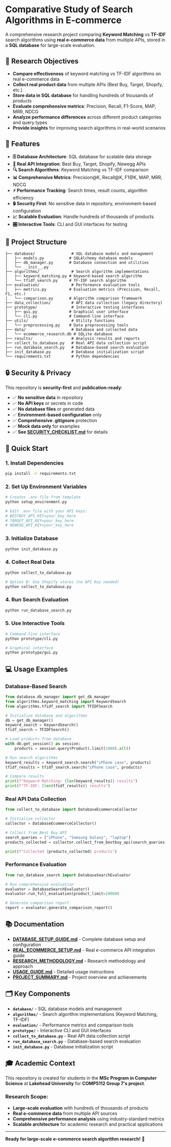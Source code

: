 # Comparative Study of Search Algorithms in E-commerce

A comprehensive research project comparing **Keyword Matching** vs **TF-IDF** search algorithms using **real e-commerce data** from multiple APIs, stored in a **SQL database** for large-scale evaluation.

## 🎯 Research Objectives

- **Compare effectiveness** of keyword matching vs TF-IDF algorithms on real e-commerce data
- **Collect real product data** from multiple APIs (Best Buy, Target, Shopify, etc.)
- **Store data in SQL database** for handling hundreds of thousands of products
- **Evaluate comprehensive metrics**: Precision, Recall, F1-Score, MAP, MRR, NDCG
- **Analyze performance differences** across different product categories and query types
- **Provide insights** for improving search algorithms in real-world scenarios

## 🚀 Features

- **🗄️ Database Architecture**: SQL database for scalable data storage
- **🛒 Real API Integration**: Best Buy, Target, Shopify, Newegg APIs
- **🔍 Search Algorithms**: Keyword Matching vs TF-IDF comparison
- **📊 Comprehensive Metrics**: Precision@K, Recall@K, F1@K, MAP, MRR, NDCG
- **⚡ Performance Tracking**: Search times, result counts, algorithm efficiency
- **🔒 Security First**: No sensitive data in repository, environment-based configuration
- **📈 Scalable Evaluation**: Handle hundreds of thousands of products
- **🎛️ Interactive Tools**: CLI and GUI interfaces for testing

## 📁 Project Structure

```
├── database/                # SQL database models and management
│   ├── models.py           # SQLAlchemy database models
│   ├── db_manager.py       # Database connection and utilities
│   └── __init__.py
├── algorithms/              # Search algorithm implementations
│   ├── keyword_matching.py # Keyword-based search algorithm
│   └── tfidf_search.py     # TF-IDF search algorithm
├── evaluation/              # Performance evaluation tools
│   ├── metrics.py          # Evaluation metrics (Precision, Recall, F1, etc.)
│   └── comparison.py       # Algorithm comparison framework
├── data_collection/         # API data collection (legacy directory)
├── prototype/               # Interactive testing interfaces
│   ├── gui.py              # Graphical user interface
│   └── cli.py              # Command-line interface
├── utils/                   # Utility functions
│   └── preprocessing.py    # Data preprocessing tools
├── data/                    # Database and collected data
│   └── ecommerce_research.db # SQLite database
├── results/                 # Analysis results and reports
├── collect_to_database.py   # Real API data collection script
├── run_database_search.py   # Database-based search evaluation
├── init_database.py         # Database initialization script
└── requirements.txt         # Python dependencies
```

## 🔒 Security & Privacy

This repository is **security-first** and **publication-ready**:

- ✅ **No sensitive data** in repository
- ✅ **No API keys** or secrets in code
- ✅ **No database files** or generated data
- ✅ **Environment-based configuration** only
- ✅ **Comprehensive .gitignore** protection
- ✅ **Mock data only** for examples
- ✅ **See [SECURITY_CHECKLIST.md](SECURITY_CHECKLIST.md)** for details

## 🚀 Quick Start

### **1. Install Dependencies**
```bash
pip install -r requirements.txt
```

### **2. Set Up Environment Variables**
```bash
# Creates .env file from template
python setup_environment.py

# Edit .env file with your API keys:
# BESTBUY_API_KEY=your_key_here
# TARGET_API_KEY=your_key_here
# NEWEGG_API_KEY=your_key_here
```

### **3. Initialize Database**
```bash
python init_database.py
```

### **4. Collect Real Data**
```bash
python collect_to_database.py

# Option B: Use Shopify stores (no API key needed)
python collect_to_database.py
```

### **4. Run Search Evaluation**
```bash
python run_database_search.py
```

### **5. Use Interactive Tools**
```bash
# Command-line interface
python prototype/cli.py

# Graphical interface
python prototype/gui.py
```

## 💻 Usage Examples

### **Database-Based Search**
```python
from database.db_manager import get_db_manager
from algorithms.keyword_matching import KeywordSearch
from algorithms.tfidf_search import TFIDFSearch

# Initialize database and algorithms
db = get_db_manager()
keyword_search = KeywordSearch()
tfidf_search = TFIDFSearch()

# Load products from database
with db.get_session() as session:
    products = session.query(Product).limit(1000).all()

# Run search algorithms
keyword_results = keyword_search.search("iPhone case", products)
tfidf_results = tfidf_search.search("iPhone case", products)

# Compare results
print(f"Keyword Matching: {len(keyword_results)} results")
print(f"TF-IDF: {len(tfidf_results)} results")
```

### **Real API Data Collection**
```python
from collect_to_database import DatabaseEcommerceCollector

# Initialize collector
collector = DatabaseEcommerceCollector()

# Collect from Best Buy API
search_queries = ["iPhone", "Samsung Galaxy", "laptop"]
products_collected = collector.collect_from_bestbuy_api(search_queries)

print(f"Collected {products_collected} products")
```

### **Performance Evaluation**
```python
from run_database_search import DatabaseSearchEvaluator

# Run comprehensive evaluation
evaluator = DatabaseSearchEvaluator()
evaluator.run_full_evaluation(product_limit=10000)

# Generate comparison report
report = evaluator.generate_comparison_report()
```

## 📚 Documentation

- **[DATABASE_SETUP_GUIDE.md](DATABASE_SETUP_GUIDE.md)** - Complete database setup and configuration
- **[REAL_ECOMMERCE_SETUP.md](REAL_ECOMMERCE_SETUP.md)** - Real e-commerce API integration guide
- **[RESEARCH_METHODOLOGY.md](RESEARCH_METHODOLOGY.md)** - Research methodology and approach
- **[USAGE_GUIDE.md](USAGE_GUIDE.md)** - Detailed usage instructions
- **[PROJECT_SUMMARY.md](PROJECT_SUMMARY.md)** - Project overview and achievements

## 🗂️ Key Components

- **`database/`** - SQL database models and management
- **`algorithms/`** - Search algorithm implementations (Keyword Matching, TF-IDF)
- **`evaluation/`** - Performance metrics and comparison tools
- **`prototype/`** - Interactive CLI and GUI interfaces
- **`collect_to_database.py`** - Real API data collection script
- **`run_database_search.py`** - Database-based search evaluation
- **`init_database.py`** - Database initialization script

## 🎓 Academic Context

This repository is created for students in the **MSc Program in Computer Science** at **Lakehead University** for **COMP5112 Group 7's project**.

### **Research Scope:**
- **Large-scale evaluation** with hundreds of thousands of products
- **Real e-commerce data** from multiple API sources
- **Comprehensive performance analysis** using industry-standard metrics
- **Scalable architecture** for academic research and practical applications

---

**Ready for large-scale e-commerce search algorithm research!** 🚀
